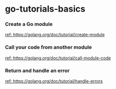 # go-tutorials-basics

### Create a Go module
[ref: https://golang.org/doc/tutorial/create-module ](https://golang.org/doc/tutorial/create-module)

### Call your code from another module
[ref: https://golang.org/doc/tutorial/call-module-code  ](https://golang.org/doc/tutorial/call-module-code)

### Return and handle an error
[ref: https://golang.org/doc/tutorial/handle-errors ](https://golang.org/doc/tutorial/handle-errors)

